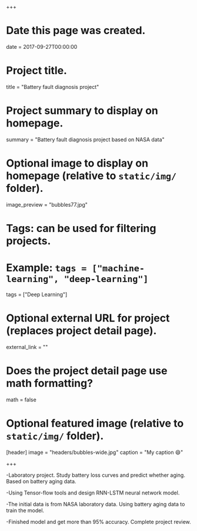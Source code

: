 +++
# Date this page was created.
date = 2017-09-27T00:00:00

# Project title.
title = "Battery fault diagnosis project"

# Project summary to display on homepage.
summary = "Battery fault diagnosis project based on NASA data"

# Optional image to display on homepage (relative to `static/img/` folder).
image_preview = "bubbles77.jpg"

# Tags: can be used for filtering projects.
# Example: `tags = ["machine-learning", "deep-learning"]`
tags = ["Deep Learning"]

# Optional external URL for project (replaces project detail page).
external_link = ""

# Does the project detail page use math formatting?
math = false

# Optional featured image (relative to `static/img/` folder).
[header]
image = "headers/bubbles-wide.jpg"
caption = "My caption :smile:"

+++

-Laboratory project. Study battery loss curves and predict whether aging. Based on battery aging data. 

-Using Tensor-flow tools and design RNN-LSTM neural network model.

-The initial data is from NASA laboratory data. Using battery aging data to train the model.

-Finished model and get more than 95% accuracy. Complete project review.



